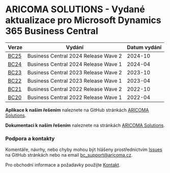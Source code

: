 # ARICOMA SOLUTIONS - Vydané aktualizace pro Microsoft Dynamics 365 Business Central

|Verze  |Vydání  |Datum vydání  |
|---------|---------|---------|
|[BC25](Changes/BC25/Updates-bc25.md) |Business Central 2024 Release Wave 2 |2024-10 |
|[BC24](Changes/BC24/Updates-bc24.md) |Business Central 2024 Release Wave 1 |2024-04 |
|[BC23](Changes/BC23/Updates-bc23.md) |Business Central 2023 Release Wave 2 |2023-10 |
|[BC22](Changes/BC22/Updates-bc22.md) |Business Central 2023 Release Wave 1 |2023-04 |
|[BC21](Changes/BC21/Updates-bc21.md) |Business Central 2022 Release Wave 2 |2022-10 |
|[BC20](Changes/BC20/Updates-bc20.md) |Business Central 2022 Release Wave 1 |2022-04 |

**Aplikace k našim řešením** naleznete na GitHub stránkách [ARICOMA Solutions](https://github.com/ARICOMA-D365BC/ARICOMA-SOLUTIONS).

**Dokumentaci k našim řešením** naleznete na stránkách [ARICOMA Solutions](https://www.aricoma.com/docs/cs-cz/dynamics365/business-central/Solutions/solutions.html).

### Podpora a kontakty  

Komentáře, návrhy, nebo chyby mohou být hlášeny prostřednictvím [Issues](https://github.com/ARICOMA-D365BC/AC-Solutions/issues) na GitHub stránkách nebo na email [bc_support@aricoma.cz](mailto:bc_support@aricoma.cz).  

Pro obchodní informace a požadavky použijte [Kontakt](https://www.aricoma.com/cs/co-delame/podnikove-aplikace/informacni-systemy-microsoft/erp-pro-stredni-a-mensi-firmy#contact).
